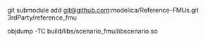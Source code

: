 
git submodule add git@github.com:modelica/Reference-FMUs.git 3rdParty/reference_fmu


objdump -TC build/libs/scenario_fmu/libscenario.so